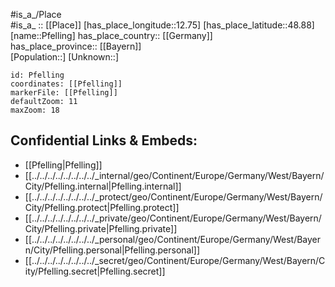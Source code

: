 ﻿---
location: [48.88,12.75] 
mapzoom: [7,12] 
mapmarker: city 
type: City
tags:
- geo/City


SpocWebEntityId: 33344
isDeleted: false
confidential: public

---
#is_a_/Place  
#is_a_ :: [[Place]] 
[has_place_longitude::12.75] 
[has_place_latitude::48.88] 
[name::Pfelling] 
has_place_country:: [[Germany]]  
has_place_province:: [[Bayern]]  
[Population::] 
[Unknown::] 


```leaflet
id: Pfelling
coordinates: [[Pfelling]] 
markerFile: [[Pfelling]] 
defaultZoom: 11 
maxZoom: 18
```


## Confidential Links & Embeds: 
- [[Pfelling|Pfelling]]  
- [[../../../../../../../../_internal/geo/Continent/Europe/Germany/West/Bayern/City/Pfelling.internal|Pfelling.internal]] 
- [[../../../../../../../../_protect/geo/Continent/Europe/Germany/West/Bayern/City/Pfelling.protect|Pfelling.protect]] 
- [[../../../../../../../../_private/geo/Continent/Europe/Germany/West/Bayern/City/Pfelling.private|Pfelling.private]] 
- [[../../../../../../../../_personal/geo/Continent/Europe/Germany/West/Bayern/City/Pfelling.personal|Pfelling.personal]] 
- [[../../../../../../../../_secret/geo/Continent/Europe/Germany/West/Bayern/City/Pfelling.secret|Pfelling.secret]] 
